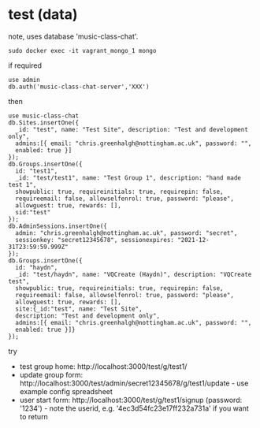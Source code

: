 # test (data)

note, uses database 'music-class-chat'.

```
sudo docker exec -it vagrant_mongo_1 mongo
```
if required
```
use admin
db.auth('music-class-chat-server','XXX')
```
then
```
use music-class-chat
db.Sites.insertOne({
  _id: "test", name: "Test Site", description: "Test and development only",
  admins:[{ email: "chris.greenhalgh@nottingham.ac.uk", password: "",
  enabled: true }]
});
db.Groups.insertOne({
  id: "test1",
  _id: "test/test1", name: "Test Group 1", description: "hand made test 1",
  showpublic: true, requireinitials: true, requirepin: false, 
  requireemail: false, allowselfenrol: true, password: "please", 
  allowguest: true, rewards: [], 
  sid:"test"
});
db.AdminSessions.insertOne({
  admin: "chris.greenhalgh@nottingham.ac.uk", password: "secret",
  sessionkey: "secret12345678", sessionexpires: "2021-12-31T23:59:59.999Z"
});
db.Groups.insertOne({
  id: "haydn",
  _id: "test/haydn", name: "VQCreate (Haydn)", description: "VQCreate test",
  showpublic: true, requireinitials: true, requirepin: false,
  requireemail: false, allowselfenrol: true, password: "please",
  allowguest: true, rewards: [],
  site:{_id:"test", name: "Test Site",
  description: "Test and development only",
  admins:[{ email: "chris.greenhalgh@nottingham.ac.uk", password: "",
  enabled: true }]}
});
```

try
- test group home: http://localhost:3000/test/g/test1/
- update group form: http://localhost:3000/test/admin/secret12345678/g/test1/update - use example config spreadsheet
- user start form: http://localhost:3000/test/g/test1/signup (password: '1234') - note the userid, e.g. '4ec3d54fc23e17ff232a731a' if you want to return




